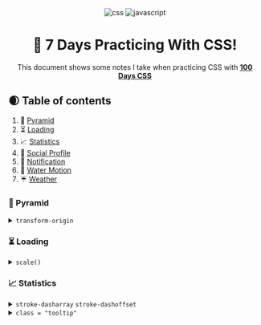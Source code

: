 <div align="center">
  <div>
    <img src="https://img.shields.io/badge/-CSS-black?style=for-the-badge&&logoColor=white&logo=css&color=blue" alt="css" />
    <img src="https://img.shields.io/badge/-Javascript-black?style=for-the-badge&logoColor=white&logo=javascript&color=yellow" alt="javascript" />
  </div>

  <h1 align="center">🚀 7 Days Practicing With CSS!</h1>

   <div align="center">
     This document shows some notes I take when practicing CSS with <a href="https://100dayscss.com/"><b>100 Days CSS</b></a>
    </div>
</div>

<!--define h2 with ##-->
<!--[link text](#url or anchor): add link of a section-->

## 🌒 <a name="table">Table of contents </a>
1. 🌄 [Pyramid](#pyramid)
2. ⏳ [Loading](#loading)
3. 📈 [Statistics](#statistics)
4. 👩 [Social Profile](#social-profile)
5. 🚨 [Notification](#notification)
6. 🌊 [Water Motion](#water-motion)
7. ☔ [Weather](#weather)

<!--define h3 with ###-->
<!--details tag: collapsed section: dropdown-->
<!--summary tag: used for name of dropdown-->

### <a name="pyramid">🌄 Pyramid</a>
<details style="cursor: pointer">
<summary><code>transform-origin</code></summary>

```css
{
    transform-origin: 0px 130px; /*xaxis yaxis - edge of parent block with x=0px y=130px*/
    transform: rotate(-100deg); /*disapper from view*/
    animation: sun-move 5s infinite cubic-bezier(.5, .2, .5, .8);
}

@keyframes sun-move {/*% of 5s*/
    30%{transform: rotate(-28deg)}
	70% {transform: rotate(10deg)}
	100% {transform: rotate(70deg)}
}
```
- <p><code style="color: pink; font-size: 12px">transform-origin</code> means defining the center of an object when it transforms - <i>use case</i>: <code style="color: pink; font-size: 12px">rotate(degree)</code>.</p> 
- <p>Decide the <code style="color: pink; font-size: 12px">rotate(degree)</code> means deciding the position of the object when animating that object. The object will move followed by a curve due to rotate effect<p>
</details>

### <a name="loading">⏳ Loading</a>
<details style="cursor: pointer">
<summary><code>scale()</code></summary>

```css
{
    0% {transform: scale(0)}
    40% {transform: scale(1)}
	80% {transform: scale(1)}
	100% {transform: scale(0)}
}
```
- <p>use <code style="color: pink; font-size: 12px">scale(number)</code> helps to avoid the distortion of the object's size when changing its size, it means multiply the object by <code style="color: pink; font-size: 12px">? number</code><p>
</details>

### <a name="statistics">📈 Statistics</a>
<details style="cursor: pointer"><summary>
<code>stroke-dasharray</code>
<code>stroke-dashoffset</code>
</summary>

```css
{
    stroke-dasharray: 300; /*an array of 300 dashes*/
    animation-name: appear-stroke;
    animation-duration: 500ms;
    animation-timing-function: linear;
    animation-fill-mode: forwards;
}

@keyframes appear-stroke{
	0%{stroke-dashoffset: 300;}
	100%{stroke-dashoffset: 0;}
}
```
- <p><code style="color: pink; font-size: 12px">stroke-dasharray</code>: shows line/stroke under an array of dashes</p>
- <p><code style="color: pink; font-size: 12px">stroke-dasharray: 300</code>: dense collection of dashes helps to form into a connected line</p>
- <p><code style="color: pink; font-size: 12px">stroke-dashoffset</code>: define starting point of the array of dashes counted from right. <br><br> <i>For example</i>: <code style="font-size: 12px">stroke-dashoffset: 300</code> means the starting point of the array of dashes apart from the right 300px and from that point to the left the array of dashes will show up</p>
</details style="cursor: pointer">
<details><summary><code>class = "tooltip"</code></summary>

```html
<div class='point-1'><div class= 'tooltip'>26</div></div>
```

```css
[class^='point-']:hover {
    .tooltip {
        transform: translate3d(0px, -3px, 0px);
        opacity: 1;
    }
}
```
- <p><code style="color: pink; font-size: 12px">tooltip</code> can be regarded as a child element which is used after hovering its parent element</p>
</details>
